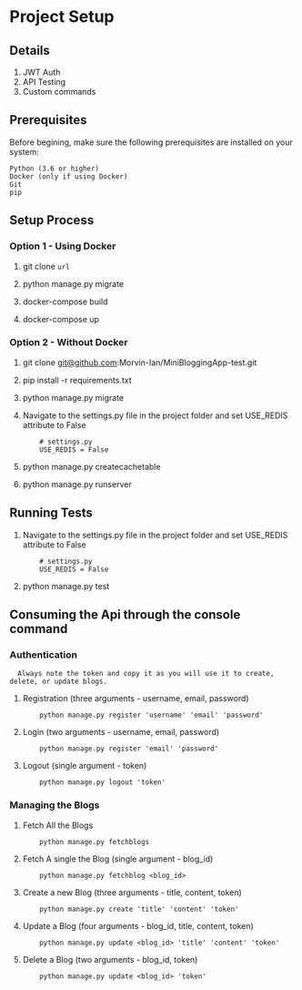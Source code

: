 # Project Setup

## Details
1. JWT Auth
2. API Testing
3. Custom commands

## Prerequisites

Before begining, make sure the following prerequisites are installed on your system:

    Python (3.6 or higher)
    Docker (only if using Docker)
    Git
    pip

## Setup Process

### Option 1 - Using Docker

1. git clone `url`

2. python manage.py migrate

3. docker-compose build

4. docker-compose up

### Option 2 - Without Docker

1. git clone git@github.com:Morvin-Ian/MiniBloggingApp-test.git

2. pip install -r requirements.txt 

3. python manage.py migrate

4. Navigate to the settings.py file in the project folder and set USE_REDIS attribute to False
    ```
        # settings.py
        USE_REDIS = False
    ```
5. python manage.py createcachetable

6. python manage.py runserver


## Running Tests
1. Navigate to the settings.py file in the project folder and set USE_REDIS attribute to False
    ```
        # settings.py
        USE_REDIS = False
    ```
2. python manage.py test

## Consuming the Api through the console command
### Authentication
```
  Always note the token and copy it as you will use it to create, delete, or update blogs.
```

1. Registration (three arguments - username, email, password) 
  
    ```
        python manage.py register 'username' 'email' 'password'

    ```  
    

2. Login (two arguments - username, email, password) 

    ```
        python manage.py register 'email' 'password'

    ```

3. Logout (single argument - token)

    ```
        python manage.py logout 'token'

    ```

### Managing the Blogs

1. Fetch All the Blogs 

    ```
        python manage.py fetchblogs
    ```

2. Fetch A single the Blog (single argument - blog_id)

    ```
        python manage.py fetchblog <blog_id>
    ```

3. Create a new Blog (three arguments - title, content, token)

    ```
        python manage.py create 'title' 'content' 'token'
    ```

4. Update a Blog (four arguments - blog_id, title, content, token)

    ```
        python manage.py update <blog_id> 'title' 'content' 'token'

    ```

5. Delete a Blog (two arguments - blog_id, token)

    ```
        python manage.py update <blog_id> 'token'
    ```

    

